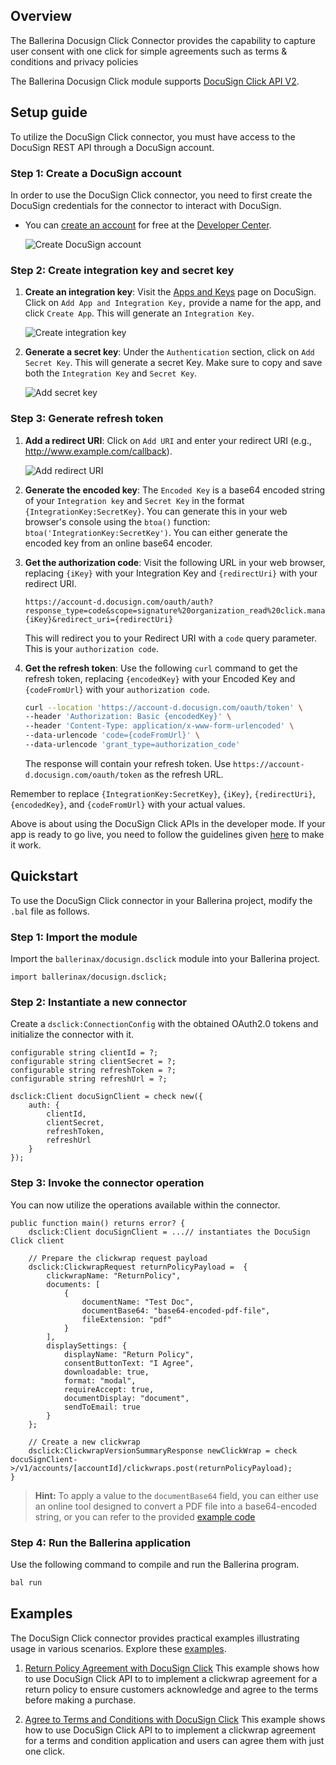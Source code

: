 ## Overview

The Ballerina Docusign Click Connector provides the capability to capture user consent with one click for simple agreements such as terms & conditions and privacy policies

The Ballerina Docusign Click module supports [DocuSign Click API V2](https://github.com/docusign/OpenAPI-Specifications/blob/master/click.rest.swagger-v2.json).

## Setup guide

To utilize the DocuSign Click connector, you must have access to the DocuSign REST API through a DocuSign account.

### Step 1: Create a DocuSign account

In order to use the DocuSign Click connector, you need to first create the DocuSign credentials for the connector to interact with DocuSign.

- You can [create an account](https://go.docusign.com/o/sandbox/) for free at the [Developer Center](https://developers.docusign.com/).

    ![Create DocuSign account](https://raw.githubusercontent.com/ballerina-platform/module-ballerinax-docusign.dsclick/main/ballerina/resources/create-account.png)

### Step 2: Create integration key and secret key

1. **Create an integration key**: Visit the [Apps and Keys](https://admindemo.docusign.com/apps-and-keys) page on DocuSign. Click on `Add App and Integration Key,` provide a name for the app, and click `Create App`. This will generate an `Integration Key`.

    ![Create integration key](https://raw.githubusercontent.com/ballerina-platform/module-ballerinax-docusign.dsclick/main/ballerina/resources/app-and-integration-key.png)

2. **Generate a secret key**: Under the `Authentication` section, click on `Add Secret Key`. This will generate a secret Key. Make sure to copy and save both the `Integration Key` and `Secret Key`.

    ![Add secret key](https://raw.githubusercontent.com/ballerina-platform/module-ballerinax-docusign.dsclick/main/ballerina/resources/add-secret-key.png)

### Step 3: Generate refresh token

1. **Add a redirect URI**: Click on `Add URI` and enter your redirect URI (e.g., <http://www.example.com/callback>).

    ![Add redirect URI](https://raw.githubusercontent.com/ballerina-platform/module-ballerinax-docusign.dsclick/main/ballerina/resources/add-redirect-uri.png)

2. **Generate the encoded key**: The `Encoded Key` is a base64 encoded string of your `Integration key` and `Secret Key` in the format `{IntegrationKey:SecretKey}`. You can generate this in your web browser's console using the `btoa()` function: `btoa('IntegrationKey:SecretKey')`. You can either generate the encoded key from an online base64 encoder.

3. **Get the authorization code**: Visit the following URL in your web browser, replacing `{iKey}` with your Integration Key and `{redirectUri}` with your redirect URI.

    ```url
    https://account-d.docusign.com/oauth/auth?response_type=code&scope=signature%20organization_read%20click.manage&client_id={iKey}&redirect_uri={redirectUri}
    ```

    This will redirect you to your Redirect URI with a `code` query parameter. This is your `authorization code`.

4. **Get the refresh token**: Use the following `curl` command to get the refresh token, replacing `{encodedKey}` with your Encoded Key and `{codeFromUrl}` with your `authorization code`.

    ```bash
    curl --location 'https://account-d.docusign.com/oauth/token' \
    --header 'Authorization: Basic {encodedKey}' \
    --header 'Content-Type: application/x-www-form-urlencoded' \
    --data-urlencode 'code={codeFromUrl}' \
    --data-urlencode 'grant_type=authorization_code'
    ```

    The response will contain your refresh token. Use `https://account-d.docusign.com/oauth/token` as the refresh URL.

Remember to replace `{IntegrationKey:SecretKey}`, `{iKey}`, `{redirectUri}`, `{encodedKey}`, and `{codeFromUrl}` with your actual values.

Above is about using the DocuSign Click APIs in the developer mode. If your app is ready to go live, you need to follow the guidelines given [here](https://developers.docusign.com/docs/esign-rest-api/go-live/) to make it work.

## Quickstart

To use the DocuSign Click connector in your Ballerina project, modify the `.bal` file as follows.

### Step 1: Import the module

Import the `ballerinax/docusign.dsclick` module into your Ballerina project.

```ballerina
import ballerinax/docusign.dsclick;
```

### Step 2: Instantiate a new connector

Create a `dsclick:ConnectionConfig` with the obtained OAuth2.0 tokens and initialize the connector with it.

```ballerina
configurable string clientId = ?;
configurable string clientSecret = ?;
configurable string refreshToken = ?;
configurable string refreshUrl = ?;

dsclick:Client docuSignClient = check new({
    auth: {
        clientId,
        clientSecret,
        refreshToken,
        refreshUrl
    }
});
```

### Step 3: Invoke the connector operation

You can now utilize the operations available within the connector.

```ballerina
public function main() returns error? {
    dsclick:Client docuSignClient = ...// instantiates the DocuSign Click client

    // Prepare the clickwrap request payload
    dsclick:ClickwrapRequest returnPolicyPayload =  {
        clickwrapName: "ReturnPolicy",
        documents: [
            {
                documentName: "Test Doc",
                documentBase64: "base64-encoded-pdf-file",
                fileExtension: "pdf"
            }
        ],
        displaySettings: {
            displayName: "Return Policy",
            consentButtonText: "I Agree",
            downloadable: true,
            format: "modal",
            requireAccept: true,
            documentDisplay: "document",
            sendToEmail: true 
        }
    };

    // Create a new clickwrap
    dsclick:ClickwrapVersionSummaryResponse newClickWrap = check docuSignClient->/v1/accounts/[accountId]/clickwraps.post(returnPolicyPayload);
}
```

>**Hint:** To apply a value to the `documentBase64` field, you can either use an online tool designed to convert a PDF file into a base64-encoded string, or you can refer to the provided [example code](https://github.com/ballerina-platform/module-ballerinax-docusign.dsclick/blob/main/examples/return-policy-agreement/main.bal#L47)

### Step 4: Run the Ballerina application

Use the following command to compile and run the Ballerina program.

```bash
bal run
```

## Examples

The DocuSign Click connector provides practical examples illustrating usage in various scenarios. Explore these [examples](https://github.com/ballerina-platform/module-ballerinax-docusign.dsclick/tree/main/examples).

1. [Return Policy Agreement with DocuSign Click](https://github.com/ballerina-platform/module-ballerinax-docusign.dsclick/tree/main/examples/return-policy-agreement)
    This example shows how to use DocuSign Click API to to implement a clickwrap agreement for a return policy to ensure customers acknowledge and agree to the terms before making a purchase.

2. [Agree to Terms and Conditions with DocuSign Click](https://github.com/ballerina-platform/module-ballerinax-docusign.dsclick/tree/main/examples/terms-and-conditions)
    This example shows how to use DocuSign Click API to to implement a clickwrap agreement for a terms and condition application and users can agree them with just one click.
